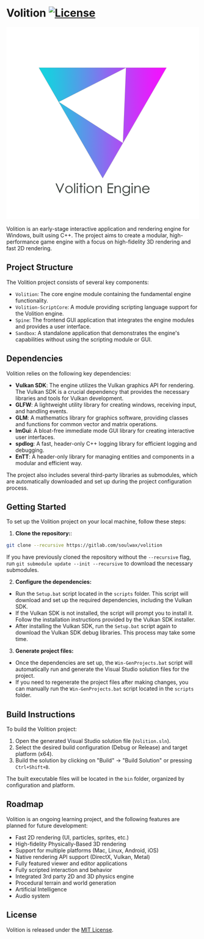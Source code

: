 # Volition [![License](https://img.shields.io/github/license/soulwax/Volition.svg)](https://github.com/soulwax/Volition/blob/master/LICENSE)

![Volition](/Resources/Branding/Volition_Logo_Text_Light_Square.png?raw=true "Volition")

Volition is an early-stage interactive application and rendering engine for Windows, built using C++. The project aims to create a modular, high-performance game engine with a focus on high-fidelity 3D rendering and fast 2D rendering.

## Project Structure

The Volition project consists of several key components:

- `Volition`: The core engine module containing the fundamental engine functionality.
- `Volition-ScriptCore`: A module providing scripting language support for the Volition engine.
- `Spine`: The frontend GUI application that integrates the engine modules and provides a user interface.
- `Sandbox`: A standalone application that demonstrates the engine's capabilities without using the scripting module or GUI.

## Dependencies

Volition relies on the following key dependencies:

- **Vulkan SDK**: The engine utilizes the Vulkan graphics API for rendering. The Vulkan SDK is a crucial dependency that provides the necessary libraries and tools for Vulkan development.
- **GLFW**: A lightweight utility library for creating windows, receiving input, and handling events.
- **GLM**: A mathematics library for graphics software, providing classes and functions for common vector and matrix operations.
- **ImGui**: A bloat-free immediate mode GUI library for creating interactive user interfaces.
- **spdlog**: A fast, header-only C++ logging library for efficient logging and debugging.
- **EnTT**: A header-only library for managing entities and components in a modular and efficient way.

The project also includes several third-party libraries as submodules, which are automatically downloaded and set up during the project configuration process.

## Getting Started

To set up the Volition project on your local machine, follow these steps:

1. **Clone the repository:**:

```sh
git clone --recursive https://gitlab.com/soulwax/volition
```

If you have previously cloned the repository without the `--recursive` flag, run `git submodule update --init --recursive` to download the necessary submodules.

2. **Configure the dependencies:**
- Run the `Setup.bat` script located in the `scripts` folder. This script will download and set up the required dependencies, including the Vulkan SDK.
- If the Vulkan SDK is not installed, the script will prompt you to install it. Follow the installation instructions provided by the Vulkan SDK installer.
- After installing the Vulkan SDK, run the `Setup.bat` script again to download the Vulkan SDK debug libraries. This process may take some time.

3. **Generate project files:**
- Once the dependencies are set up, the `Win-GenProjects.bat` script will automatically run and generate the Visual Studio solution files for the project.
- If you need to regenerate the project files after making changes, you can manually run the `Win-GenProjects.bat` script located in the `scripts` folder.

## Build Instructions

To build the Volition project:

1. Open the generated Visual Studio solution file (`Volition.sln`).
2. Select the desired build configuration (Debug or Release) and target platform (x64).
3. Build the solution by clicking on "Build" -> "Build Solution" or pressing `Ctrl+Shift+B`.

The built executable files will be located in the `bin` folder, organized by configuration and platform.

## Roadmap

Volition is an ongoing learning project, and the following features are planned for future development:

- Fast 2D rendering (UI, particles, sprites, etc.)
- High-fidelity Physically-Based 3D rendering
- Support for multiple platforms (Mac, Linux, Android, iOS)
- Native rendering API support (DirectX, Vulkan, Metal)
- Fully featured viewer and editor applications
- Fully scripted interaction and behavior
- Integrated 3rd party 2D and 3D physics engine
- Procedural terrain and world generation
- Artificial Intelligence
- Audio system

## License

Volition is released under the [MIT License](https://github.com/soulwax/Volition/blob/master/LICENSE).

